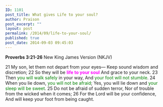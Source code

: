 ```yaml
---
ID: 1101
post_title: What gives Life to your soul?
author: Praison
post_excerpt: ""
layout: post
permalink: /2014/09/life-to-your-soul/
published: true
post_date: 2014-09-03 09:45:03
---
```

<strong>Proverbs 3:21-26</strong>
New King James Version (NKJV)

21 My son, let them not depart from your eyes—
Keep sound wisdom and discretion;
22 So they will be <span style="color: #ff00ff;"><strong>life to your soul</strong></span>
And grace to your neck.
23 Then <span style="color: #008000;">you will walk safely</span> in your way,
And <span style="color: #008000;">your foot will not stumble</span>.
24 When you lie down, <span style="color: #008000;">you will not be afraid</span>;
Yes, you will lie down and <span style="color: #008000;">your sleep will be sweet</span>.
25 Do not be afraid of sudden terror,
Nor of trouble from the wicked when it comes;
26 For the Lord will be your confidence,
And will keep your foot from being caught.